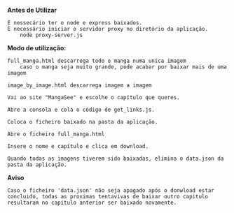 **Antes de Utilizar**

    É nessecário ter o node e express baixados.
    É necessário iniciar o servidor proxy no diretório da aplicação.
        node proxy-server.js


**Modo de utilização:**

    full_manga.html descarrega todo o manga numa unica imagem
        caso o manga seja muito grande, pode acabar por baixar mais de uma imagem

    image_by_image.html descarrega imagem a imagem

    Vai ao site "MangaSee" e escolhe o capítulo que queres.

    Abre a consola e cola o código de get_links.js.

    Coloca o ficheiro baixado na pasta da aplicação.

    Abre o ficheiro full_manga.html

    Insere o nome e capítulo e clica em download.

    Quando todas as imagens tiverem sido baixadas, elimina o data.json da pasta da aplicação.

**Aviso**

    Caso o ficheiro 'data.json' não seja apagado após o donwload estar concluido, todas as proximas tentavivas de baixar outro capitulo resultaram no capitulo anterior ser baixado novamente.
